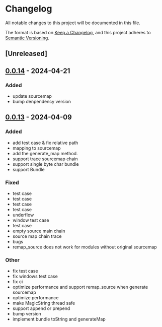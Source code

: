 # Changelog
All notable changes to this project will be documented in this file.

The format is based on [Keep a Changelog](https://keepachangelog.com/en/1.0.0/),
and this project adheres to [Semantic Versioning](https://semver.org/spec/v2.0.0.html).

## [Unreleased]

## [0.0.14](https://github.com/farm-fe/enhanced-magic-string/compare/enhanced-magic-string-v0.0.13...enhanced-magic-string-v0.0.14) - 2024-04-21

### Added
- update sourcemap
- bump denpendency version

## [0.0.13](https://github.com/farm-fe/enhanced-magic-string/compare/enhanced-magic-string-v0.0.12...enhanced-magic-string-v0.0.13) - 2024-04-09

### Added
- add test case & fix relative path
- mapping to sourcemap
- add the generate_map method.
- support trace sourcemap chain
- support single byte char bundle
- support Bundle

### Fixed
- test case
- test case
- test case
- test case
- underflow
- window test case
- test case
- empty source main chain
- source map chain trace
- bugs
- remap_source does not work for modules without original sourcemap

### Other
- fix test case
- fix windows test case
- fix ci
- optimize performance and support remap_source when generate sourcemap
- optimize performance
- make MagicString thread safe
- support append or prepend
- bump version
- implement bundle toString and generateMap
